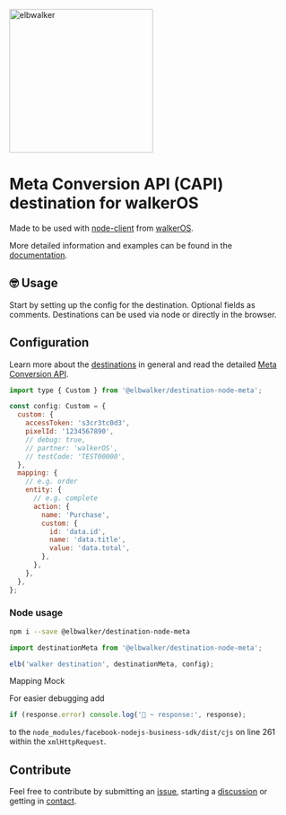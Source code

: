 <p align="left">
  <a href="https://elbwalker.com">
    <img title="elbwalker" src='https://www.elbwalker.com/img/elbwalker_logo.png' width="256px"/>
  </a>
</p>

# Meta Conversion API (CAPI) destination for walkerOS

Made to be used with
[node-client](https://www.npmjs.com/package/@elbwalker/source-node) from
[walkerOS](https://github.com/elbwalker/walkerOS).

More detailed information and examples can be found in the
[documentation](https://www.elbwalker.com/docs/destinations/node/meta).

## 🤓 Usage

Start by setting up the config for the destination. Optional fields as comments.
Destinations can be used via node or directly in the browser.

## Configuration

Learn more about the
[destinations](https://www.elbwalker.com/docs/destinations/) in general and read
the detailed
[Meta Conversion API](https://developers.facebook.com/docs/marketing-api/conversions-api).

```js
import type { Custom } from '@elbwalker/destination-node-meta';

const config: Custom = {
  custom: {
    accessToken: 's3cr3tc0d3',
    pixelId: '1234567890',
    // debug: true,
    // partner: 'walkerOS',
    // testCode: 'TEST00000',
  },
  mapping: {
    // e.g. order
    entity: {
      // e.g. complete
      action: {
        name: 'Purchase',
        custom: {
          id: 'data.id',
          name: 'data.title',
          value: 'data.total',
        },
      },
    },
  },
};
```

### Node usage

```sh
npm i --save @elbwalker/destination-node-meta
```

```ts
import destinationMeta from '@elbwalker/destination-node-meta';

elb('walker destination', destinationMeta, config);
```

Mapping Mock

For easier debugging add

```js
if (response.error) console.log('🚀 ~ response:', response);
```

to the `node_modules/facebook-nodejs-business-sdk/dist/cjs` on line 261 within
the `xmlHttpRequest`.

## Contribute

Feel free to contribute by submitting an
[issue](https://github.com/elbwalker/walkerOS/issues), starting a
[discussion](https://github.com/elbwalker/walkerOS/discussions) or getting in
[contact](https://calendly.com/elb-alexander/30min).
